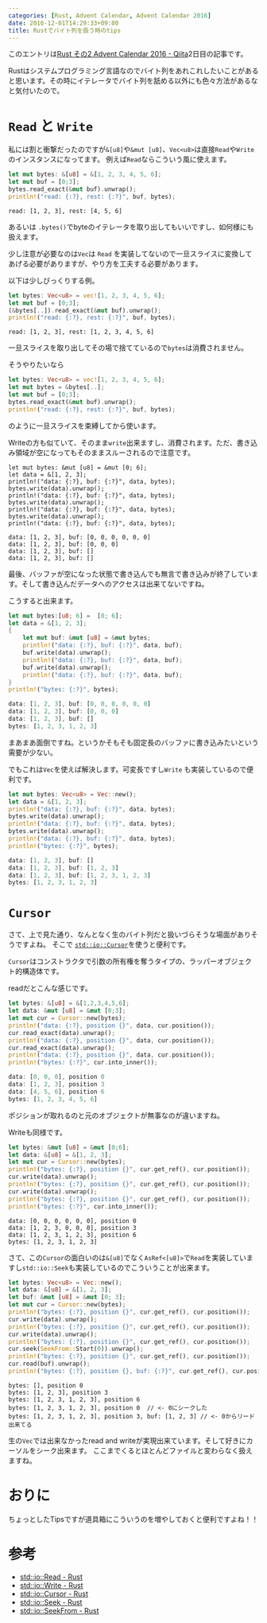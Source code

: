 ```yaml
---
categories: [Rust, Advent Calendar, Advent Calendar 2016]
date: 2016-12-01T14:29:33+09:00
title: Rustでバイト列を扱う時のtips
---
```


このエントリは[Rust その2 Advent Calendar 2016 - Qiita](http://qiita.com/advent-calendar/2016/rust-lang-2)2日目の記事です。

Rustはシステムプログラミング言語なのでバイト列をあれこれしたいことがあると思います。その時にイテレータでバイト列を舐める以外にも色々方法があるなと気付いたので。

<!--more-->

# `Read` と `Write`
私には割と衝撃だったのですが`&[u8]`や`&mut [u8]`、`Vec<u8>`は直接`Read`や`Write`のインスタンスになってます。
例えば`Read`ならこういう風に使えます。

``` rust
let mut bytes: &[u8] = &[1, 2, 3, 4, 5, 6];
let mut buf = [0;3];
bytes.read_exact(&mut buf).unwrap();
println!("read: {:?}, rest: {:?}", buf, bytes);
```

```
read: [1, 2, 3], rest: [4, 5, 6]
```

あるいは `.bytes()`でbyteのイテレータを取り出してもいいですし、如何様にも扱えます。

少し注意が必要なのは`Vec`は `Read` を実装してないので一旦スライスに変換してあげる必要がありますが、やり方を工夫する必要があります。

以下は少しびっくりする例。

``` rust
let bytes: Vec<u8> = vec![1, 2, 3, 4, 5, 6];
let mut buf = [0;3];
(&bytes[..]).read_exact(&mut buf).unwrap();
println!("read: {:?}, rest: {:?}", buf, bytes);
```

```
read: [1, 2, 3], rest: [1, 2, 3, 4, 5, 6]
```

一旦スライスを取り出してその場で捨てているので`bytes`は消費されません。

そうやりたいなら

``` rust
let bytes: Vec<u8> = vec![1, 2, 3, 4, 5, 6];
let mut bytes = &bytes[..];
let mut buf = [0;3];
bytes.read_exact(&mut buf).unwrap();
println!("read: {:?}, rest: {:?}", buf, bytes);
```

のように一旦スライスを束縛してから使います。

Writeの方も似ていて、そのまま`write`出来ますし、消費されます。ただ、書き込み領域が空になってもそのままスルーされるので注意です。

```
let mut bytes: &mut [u8] = &mut [0; 6];
let data = &[1, 2, 3];
println!("data: {:?}, buf: {:?}", data, bytes);
bytes.write(data).unwrap();
println!("data: {:?}, buf: {:?}", data, bytes);
bytes.write(data).unwrap();
println!("data: {:?}, buf: {:?}", data, bytes);
bytes.write(data).unwrap();
println!("data: {:?}, buf: {:?}", data, bytes);
```

```
data: [1, 2, 3], buf: [0, 0, 0, 0, 0, 0]
data: [1, 2, 3], buf: [0, 0, 0]
data: [1, 2, 3], buf: []
data: [1, 2, 3], buf: []
```

最後、バッファが空になった状態で書き込んでも無言で書き込みが終了しています。そして書き込んだデータへのアクセスは出来てないですね。

こうすると出来ます。

``` rust
let mut bytes:[u8; 6] =  [0; 6];
let data = &[1, 2, 3];
{
    let mut buf: &mut [u8] = &mut bytes;
    println!("data: {:?}, buf: {:?}", data, buf);
    buf.write(data).unwrap();
    println!("data: {:?}, buf: {:?}", data, buf);
    buf.write(data).unwrap();
    println!("data: {:?}, buf: {:?}", data, buf);
}
println!("bytes: {:?}", bytes);
```

``` rust
data: [1, 2, 3], buf: [0, 0, 0, 0, 0, 0]
data: [1, 2, 3], buf: [0, 0, 0]
data: [1, 2, 3], buf: []
bytes: [1, 2, 3, 1, 2, 3]
```

まあまあ面倒ですね。というかそもそも固定長のバッファに書き込みたいという需要が少ない。

でもこれは`Vec`を使えば解決します。可変長ですし`Write` も実装しているので便利です。

``` rust
let mut bytes: Vec<u8> = Vec::new();
let data = &[1, 2, 3];
println!("data: {:?}, buf: {:?}", data, bytes);
bytes.write(data).unwrap();
println!("data: {:?}, buf: {:?}", data, bytes);
bytes.write(data).unwrap();
println!("data: {:?}, buf: {:?}", data, bytes);
println!("bytes: {:?}", bytes);
```

``` rust
data: [1, 2, 3], buf: []
data: [1, 2, 3], buf: [1, 2, 3]
data: [1, 2, 3], buf: [1, 2, 3, 1, 2, 3]
bytes: [1, 2, 3, 1, 2, 3]
```

# `Cursor`
さて、上で見た通り、なんとなく生のバイト列だと扱いづらそうな場面がありそうですよね。
そこで [`std::io::Cursor`](https://doc.rust-lang.org/stable/std/io/struct.Cursor.html)を使うと便利です。

`Cursor`はコンストラクタで引数の所有権を奪うタイプの、ラッパーオブジェクト的構造体です。

readだとこんな感じです。

``` rust
let bytes: &[u8] = &[1,2,3,4,5,6];
let data: &mut [u8] = &mut [0;3];
let mut cur = Cursor::new(bytes);
println!("data: {:?}, position {}", data, cur.position());
cur.read_exact(data).unwrap();
println!("data: {:?}, position {}", data, cur.position());
cur.read_exact(data).unwrap();
println!("data: {:?}, position {}", data, cur.position());
println!("bytes: {:?}", cur.into_inner());
```

``` rust
data: [0, 0, 0], position 0
data: [1, 2, 3], position 3
data: [4, 5, 6], position 6
bytes: [1, 2, 3, 4, 5, 6]
```

ポジションが取れるのと元のオブジェクトが無事なのが違いますね。

Writeも同様です。

``` rust
let bytes: &mut [u8] = &mut [0;6];
let data: &[u8] = &[1, 2, 3];
let mut cur = Cursor::new(bytes);
println!("bytes: {:?}, position {}", cur.get_ref(), cur.position());
cur.write(data).unwrap();
println!("bytes: {:?}, position {}", cur.get_ref(), cur.position());
cur.write(data).unwrap();
println!("bytes: {:?}, position {}", cur.get_ref(), cur.position());
println!("bytes: {:?}", cur.into_inner());
```

```
data: [0, 0, 0, 0, 0, 0], position 0
data: [1, 2, 3, 0, 0, 0], position 3
data: [1, 2, 3, 1, 2, 3], position 6
bytes: [1, 2, 3, 1, 2, 3]
```

さて、この`Cursor`の面白いのは`&[u8]`でなく`AsRef<[u8]>`で`Read`を実装していますし`std::io::Seek`も実装しているのでこういうことが出来ます。


``` rust
let bytes: Vec<u8> = Vec::new();
let data: &[u8] = &[1, 2, 3];
let buf: &mut [u8] = &mut [0; 3];
let mut cur = Cursor::new(bytes);
println!("bytes: {:?}, position {}", cur.get_ref(), cur.position());
cur.write(data).unwrap();
println!("bytes: {:?}, position {}", cur.get_ref(), cur.position());
cur.write(data).unwrap();
println!("bytes: {:?}, position {}", cur.get_ref(), cur.position());
cur.seek(SeekFrom::Start(0)).unwrap();
println!("bytes: {:?}, position {}", cur.get_ref(), cur.position());
cur.read(buf).unwrap();
println!("bytes: {:?}, position {}, buf: {:?}", cur.get_ref(), cur.position(), buf);
```


```
bytes: [], position 0
bytes: [1, 2, 3], position 3
bytes: [1, 2, 3, 1, 2, 3], position 6
bytes: [1, 2, 3, 1, 2, 3], position 0  // <- 0にシークした
bytes: [1, 2, 3, 1, 2, 3], position 3, buf: [1, 2, 3] // <- 0からリード出来てる
```

生の`Vec`では出来なかったread and writeが実現出来ています。そして好きにカーソルをシーク出来ます。
ここまでくるとほとんどファイルと変わらなく扱えますね。



# おりに
ちょっとしたTipsですが道具箱にこういうのを増やしておくと便利ですよね！！


# 参考

* [std::io::Read - Rust](https://doc.rust-lang.org/stable/std/io/trait.Read.html)
* [std::io::Write - Rust](https://doc.rust-lang.org/stable/std/io/trait.Write.html)
* [std::io::Cursor - Rust](https://doc.rust-lang.org/stable/std/io/struct.Cursor.html)
* [std::io::Seek - Rust](https://doc.rust-lang.org/stable/std/io/trait.Seek.html)
* [std::io::SeekFrom - Rust](https://doc.rust-lang.org/stable/std/io/enum.SeekFrom.html)
